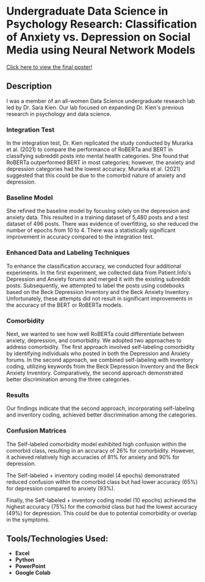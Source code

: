 <h1>Undergraduate Data Science in Psychology Research: Classification of Anxiety vs. Depression on Social Media using Neural Network Models</h1>

[Click here to view the final poster!](https://github.com/tiffanyEspinosa/Undergraduate_Data_Science_in_Psychology_Research/files/11606711/NAU.poster.2023.pdf)


<h2>Description</h2>

<p>I was a member of an all-women Data Science undergraduate research lab led by Dr. Sara Kien. Our lab focused on expanding Dr. Kien's previous research in psychology and data science.</p>


<h3>Integration Test</h3>


<p>In the integration test, Dr. Kien replicated the study conducted by Murarka et al. (2021) to compare the performance of RoBERTa and BERT in classifying subreddit posts into mental health categories. She found that RoBERTa outperformed BERT in most categories; however, the anxiety and depression categories had the lowest accuracy. Murarka et al. (2021) suggested that this could be due to the comorbid nature of anxiety and depression.</p>


<h3>Baseline Model</h3>

<p>She refined the baseline model by focusing solely on the depression and anxiety data. This resulted in a training dataset of 5,480 posts and a test dataset of 496 posts. There was evidence of overfitting, so she reduced the number of epochs from 10 to 4. There was a statistically significant improvement in accuracy compared to the integration test.</p>


<h3>Enhanced Data and Labeling Techniques</h3>

<p>To enhance the classification accuracy, we conducted four additional experiments. In the first experiment, we collected data from Patient.Info's Depression and Anxiety forums and merged it with the existing subreddit posts. Subsequently, we attempted to label the posts using codebooks based on the Beck Depression Inventory and the Beck Anxiety Inventory. Unfortunately, these attempts did not result in significant improvements in the accuracy of the BERT or RoBERTa models.</p>


<h3>Comorbidity</h3>

<p>Next, we wanted to see how well RoBERTa could differentiate between anxiety, depression, and comorbidity. We adopted two approaches to address comorbidity. The first approach involved self-labeling comorbidity by identifying individuals who posted in both the Depression and Anxiety forums. In the second approach, we combined self-labeling with inventory coding, utilizing keywords from the Beck Depression Inventory and the Beck Anxiety Inventory. Comparatively, the second approach demonstrated better discrimination among the three categories.</p>


<h3>Results</h3>

<p>Our findings indicate that the second approach, incorporating self-labeling and inventory coding, achieved better discrimination among the categories.</p>


<h3>Confusion Matrices</h3>

<p>The Self-labeled comorbidity model exhibited high confusion within the comorbid class, resulting in an accuracy of 26% for comorbidity. However, it achieved relatively high accuracies of 81% for anxiety and 90% for depression.</p> 

<p>The Self-labeled + inventory coding model (4 epochs) demonstrated reduced confusion within the comorbid class but had lower accuracy (65%) for depression compared to anxiety (93%).</p> 

<p>Finally, the Self-labeled + inventory coding model (10 epochs) achieved the highest accuracy (75%) for the comorbid class but had the lowest accuracy (49%) for depression. This could be due to potential comorbidity or overlap in the symptoms.</p> 

<h2>Tools/Technologies Used:</h3>

 - <b>Excel</b><br />
 - <b>Python</b><br />
 - <b>PowerPoint</b><br />
 - <b>Google Colab</b><br />
